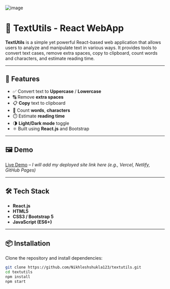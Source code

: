 ![image](https://github.com/user-attachments/assets/62599253-1a45-4780-b3fb-bafbd1647338)

# 📝 TextUtils - React WebApp

**TextUtils** is a simple yet powerful React-based web application that allows users to analyze and manipulate text in various ways. It provides tools to convert text cases, remove extra spaces, copy to clipboard, count words and characters, and estimate reading time.

---

## 🚀 Features

- ✅ Convert text to **Uppercase** / **Lowercase**
- 🔠 Remove **extra spaces**
- 📋 **Copy** text to clipboard
- 🔢 Count **words**, **characters**
- ⏱️ Estimate **reading time**
- 🌗 **Light/Dark mode** toggle
- ⚛️ Built using **React.js** and Bootstrap

---

## 🖼️ Demo

[Live Demo](#) – _I will add my deployed site link here (e.g., Vercel, Netlify, GitHub Pages)_

---

## 🛠️ Tech Stack

- **React.js**
- **HTML5**
- **CSS3 / Bootstrap 5**
- **JavaScript (ES6+)**

---

## 📦 Installation

Clone the repository and install dependencies:

```bash
git clone https://github.com/Nikhleshshukla123/textutils.git
cd textutils
npm install
npm start
